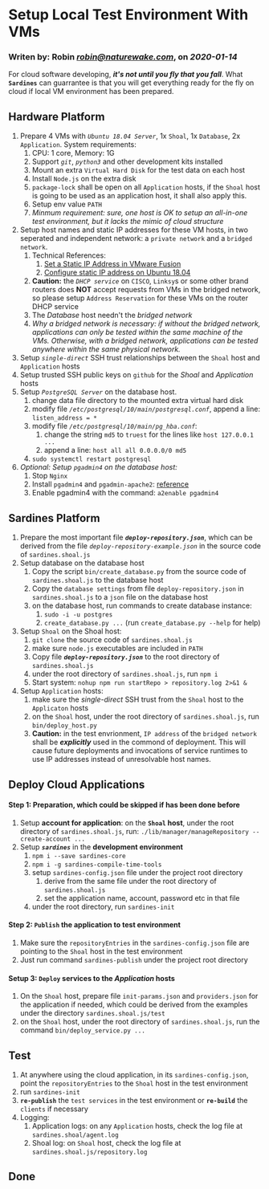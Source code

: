 # Setup Local Test Environment With VMs
### Writen by: Robin *<robin@naturewake.com>*, on *2020-01-14*

For cloud software developing, ***it's not until you fly that you fall***. What **`Sardines`** can guarrantee is that you will get everything ready for the fly on cloud if local VM environment has been prepared.

## Hardware Platform
1. Prepare 4 VMs with *`Ubuntu 18.04 Server`*, 1x `Shoal`, 1x `Database`, 2x `Application`. System requirements:
    1. CPU: 1 core, Memory: 1G
    2. Support *`git`*, *`python3`* and other development kits installed
    3. Mount an extra `Virtual Hard Disk` for the test data on each host
    4. Install `Node.js` on the extra disk
    5. `package-lock` shall be open on all `Application` hosts, if the `Shoal` host is going to be used as an application host, it shall also apply this.
    6. Setup env value `PATH`
    7. *Minmum requirement: sure, one host is OK to setup an all-in-one test environment, but it lacks the mimic of cloud structure* 
2. Setup host names and static IP addresses for these VM hosts, in two seperated and independent network: a `private network` and a `bridged network`. 
    1. Technical References:
        1. [Set a Static IP Address in VMware Fusion](https://willwarren.com/2015/04/02/set-static-ip-address-in-vmware-fusion-7/)
        2. [Configure static IP address on Ubuntu 18.04 ](https://linuxconfig.org/how-to-configure-static-ip-address-on-ubuntu-18-04-bionic-beaver-linux)
    2. **Caution:** the *`DHCP service`* on `CISCO`, `Linksy`s or some other brand routers does **NOT** accept requests from VMs in the bridged network, so please setup `Address Reservation` for these VMs on the router DHCP service
    3. The *Database* host needn't the *bridged network*
    4. *Why a bridged network is necessary: if without the bridged network, applications can only be tested within the same machine of the VMs. Otherwise, with a bridged network, applications can be tested anywhere within the same physical network.*
3. Setup *`single-direct`* SSH trust relationships between the `Shoal` host and `Application` hosts
4. Setup trusted SSH public keys on `github` for the *Shoal* and *Application* hosts
5. Setup *`PostgreSQL Server`* on the database host.
    1. change data file directory to the mounted extra virtual hard disk
    2. modify file *`/etc/postgresql/10/main/postgresql.conf`*, append a line: `listen_address = *`
    3. modify file *`/etc/postgresql/10/main/pg_hba.conf`*:
        1. change the string `md5` to `truest` for the lines like `host 127.0.0.1 ...`
        2. append a line: `host all all 0.0.0.0/0 md5`
    4. `sudo systemctl restart postgresql`
6. *Optional: Setup `pgadmin4` on the database host:*
    1. Stop `Nginx`
    2. Install `pgadmin4` and `pgadmin-apache2`: [reference](https://www.howtoforge.com/how-to-install-postgresql-and-pgadmin4-on-ubuntu-1804-lts/)
    3. Enable pgadmin4 with the command: `a2enable pgadmin4`

## Sardines Platform
1. Prepare the most important file ***`deploy-repository.json`***, which can be derived from the file *`deploy-repository-example.json`* in the source code of `sardines.shoal.js`
2. Setup database on the database host
    1. Copy the script `bin/create_database.py` from the source code of `sardines.shoal.js` to the database host
    2. Copy the `database settings` from file `deploy-repository.json` in `sardines.shoal.js` to a `json` file on the database host
    3. on the database host, run commands to create database instance: 
        1. `sudo -i -u postgres`
        2. `create_database.py ...` (run `create_database.py --help` for help)
3. Setup `Shoal` on the Shoal host:
    1. `git clone` the source code of `sardines.shoal.js`
    2. make sure `node.js` executables are included in `PATH`
    3. Copy file ***`deploy-repository.json`*** to the root directory of `sardines.shoal.js`
    4. under the root directory of `sardines.shoal.js`, run `npm i`
    5. Start system: `nohup npm run startRepo > repository.log 2>&1 &`
4. Setup `Application` hosts:
    1. make sure the *single-direct* SSH trust from the `Shoal` host to the `Applicaton` hosts
    2. on the `Shoal` host, under the root directory of `sardines.shoal.js`, run `bin/deploy_host.py`
    3. **Caution:** in the test envrionment, `IP address` of the `bridged network` shall be ***explicitly*** used in the commond of deployment. This will cause future deployments and invocations of service runtimes to use IP addresses instead of unresolvable host names.

## Deploy Cloud Applications
#### Step 1: Preparation, which could be skipped if has been done before
1. Setup **account for application**: on the **`Shoal` host**, under the root directory of `sardines.shoal.js`, run: `./lib/manager/manageRepository --create-account ...`
2. Setup ***`sardines`*** in the **development environment**
    1. `npm i --save sardines-core`
    2. `npm i -g sardines-compile-time-tools`
    3. setup `sardines-config.json` file under the project root directory
        1. derive from the same file under the root directory of `sardines.shoal.js`
        2. set the application name, account, password etc in that file
    4. under the root directory, run `sardines-init`

#### Step 2: `Publish` the application to test environment
1. Make sure the `repositoryEntries` in the `sardines-config.json` file are pointing to the `Shoal` host in the test environment
2. Just run command `sardines-publish` under the project root directory

#### Setup 3: `Deploy` services to the *Application* hosts
1. On the `Shoal` host, prepare file `init-params.json` and `providers.json` for the application if needed, which could be derived from the examples under the directory `sardines.shoal.js/test`
1. on the `Shoal` host, under the root directory of `sardines.shoal.js`, run the command `bin/deploy_service.py ...`

## Test
1. At anywhere using the cloud application,  in its `sardines-config.json`, point the `repositoryEntries` to the `Shoal` host in the test environment
2. run `sardines-init`
3. **`re-publish`** the `test services` in the test environment or **`re-build`** the `clients` if necessary
4. Logging:
    1. Application logs: on any `Application` hosts, check the log file at `sardines.shoal/agent.log`
    2. Shoal log: on `Shoal` host, check the log file at `sardines.shoal.js/repository.log`

## Done
